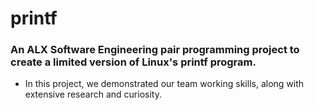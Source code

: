 # printf

### An ALX Software Engineering pair programming project to create a limited version of Linux's printf program.

* In this project, we demonstrated our team working skills, along with extensive research and curiosity.
